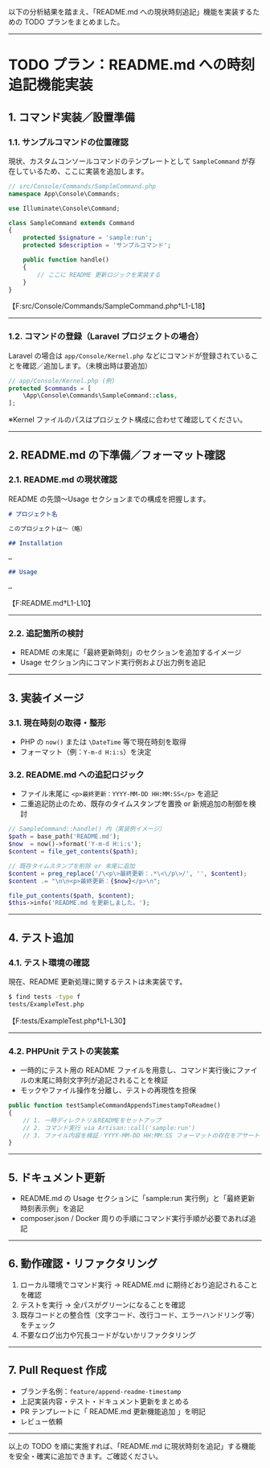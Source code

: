 以下の分析結果を踏まえ、「README.md への現状時刻追記」機能を実装するための TODO プランをまとめました。

---

# TODO プラン：README.md への時刻追記機能実装

## 1. コマンド実装／設置準備

### 1.1. サンプルコマンドの位置確認
現状、カスタムコンソールコマンドのテンプレートとして `SampleCommand` が存在しているため、ここに実装を追加します。  
```php
// src/Console/Commands/SampleCommand.php
namespace App\Console\Commands;

use Illuminate\Console\Command;

class SampleCommand extends Command
{
    protected $signature = 'sample:run';
    protected $description = 'サンプルコマンド';

    public function handle()
    {
        // ここに README 更新ロジックを実装する
    }
}
```
【F:src/Console/Commands/SampleCommand.php†L1-L18】

---

### 1.2. コマンドの登録（Laravel プロジェクトの場合）
Laravel の場合は `app/Console/Kernel.php` などにコマンドが登録されていることを確認／追加します。（未検出時は要追加）

```php
// app/Console/Kernel.php (例)
protected $commands = [
    \App\Console\Commands\SampleCommand::class,
];
```
※Kernel ファイルのパスはプロジェクト構成に合わせて確認してください。

---

## 2. README.md の下準備／フォーマット確認

### 2.1. README.md の現状確認
README の先頭〜Usage セクションまでの構成を把握します。

```md
# プロジェクト名

このプロジェクトは〜（略）

## Installation

…

## Usage

…
```
【F:README.md†L1-L10】

---

### 2.2. 追記箇所の検討
- README の末尾に「最終更新時刻」のセクションを追加するイメージ
- Usage セクション内にコマンド実行例および出力例を追記

---

## 3. 実装イメージ

### 3.1. 現在時刻の取得・整形
- PHP の `now()` または `\DateTime` 等で現在時刻を取得
- フォーマット（例：`Y-m-d H:i:s`）を決定

### 3.2. README.md への追記ロジック
- ファイル末尾に `<p>最終更新：YYYY-MM-DD HH:MM:SS</p>` を追記
- 二重追記防止のため、既存のタイムスタンプを置換 or 新規追加の制御を検討

```php
// SampleCommand::handle() 内（実装例イメージ）
$path = base_path('README.md');
$now  = now()->format('Y-m-d H:i:s');
$content = file_get_contents($path);

// 既存タイムスタンプを削除 or 末尾に追加
$content = preg_replace('/\<p\>最終更新：.*\<\/p\>/', '', $content);
$content .= "\n\n<p>最終更新：{$now}</p>\n";

file_put_contents($path, $content);
$this->info('README.md を更新しました。');
```

---

## 4. テスト追加

### 4.1. テスト環境の確認
現在、README 更新処理に関するテストは未実装です。

```bash
$ find tests -type f
tests/ExampleTest.php
```
【F:tests/ExampleTest.php†L1-L30】

---

### 4.2. PHPUnit テストの実装案
- 一時的にテスト用の README ファイルを用意し、コマンド実行後にファイルの末尾に時刻文字列が追記されることを検証
- モックやファイル操作を分離し、テストの再現性を担保

```php
public function testSampleCommandAppendsTimestampToReadme()
{
    // 1. 一時ディレクトリ＆READMEをセットアップ
    // 2. コマンド実行 via Artisan::call('sample:run')
    // 3. ファイル内容を検証／YYYY-MM-DD HH:MM:SS フォーマットの存在をアサート
}
```

---

## 5. ドキュメント更新

- README.md の Usage セクションに「sample:run 実行例」と「最終更新時刻表示例」を追記
- composer.json / Docker 周りの手順にコマンド実行手順が必要であれば追記

---

## 6. 動作確認・リファクタリング

1. ローカル環境でコマンド実行 → README.md に期待どおり追記されることを確認  
2. テストを実行 → 全パスがグリーンになることを確認  
3. 既存コードとの整合性（文字コード、改行コード、エラーハンドリング等）をチェック  
4. 不要なログ出力や冗長コードがないかリファクタリング

---

## 7. Pull Request 作成

- ブランチ名例：`feature/append-readme-timestamp`
- 上記実装内容・テスト・ドキュメント更新をまとめる
- PR テンプレートに「 README.md 更新機能追加 」を明記
- レビュー依頼

---

以上の TODO を順に実施すれば、「README.md に現状時刻を追記」する機能を安全・確実に追加できます。ご確認ください。